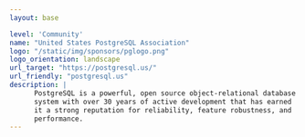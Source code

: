 ```yaml
---
layout: base

level: 'Community'
name: "United States PostgreSQL Association"
logo: "/static/img/sponsors/pglogo.png"
logo_orientation: landscape
url_target: "https://postgresql.us/"
url_friendly: "postgresql.us"
description: |
      PostgreSQL is a powerful, open source object-relational database
      system with over 30 years of active development that has earned
      it a strong reputation for reliability, feature robustness, and
      performance.
---
```

